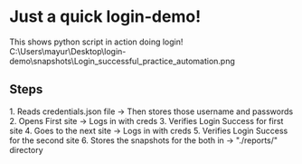 <h1> Just a quick login-demo! </h1>

This shows python script in action doing login!
C:\Users\mayur\Desktop\login-demo\snapshots\Login_successful_practice_automation.png

<h2> Steps </h2>
1. Reads credentials.json file -> Then stores those username and passwords
2. Opens First site -> Logs in with creds
3. Verifies Login Success for first site
4. Goes to the next site -> Logs in with creds
5. Verifies Login Success for the second site
6. Stores the snapshots for the both in -> "./reports/" directory
